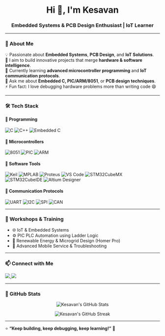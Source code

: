 <h1 align="center">Hi 👋, I'm Kesavan</h1>
<h3 align="center">Embedded Systems & PCB Design Enthusiast | IoT Learner</h3>

---

### 🚀 About Me  
💡 Passionate about **Embedded Systems**, **PCB Design**, and **IoT Solutions**.  
🎯 I aim to build innovative projects that merge **hardware & software intelligence**.  
🌱 Currently learning **advanced microcontroller programming** and **IoT communication protocols**.  
💬 Ask me about **Embedded C, PIC/ARM/8051**, or **PCB design techniques**.  
⚡ Fun fact: I love debugging hardware problems more than writing code 😄  

---

### 🛠️ Tech Stack  

#### 🧠 Programming  
![C](https://img.shields.io/badge/C-00599C?style=flat&logo=c&logoColor=white)
![C++](https://img.shields.io/badge/C++-004482?style=flat&logo=cplusplus&logoColor=white)
![Embedded C](https://img.shields.io/badge/Embedded_C-blue?style=flat&logo=code&logoColor=white)

#### 🔩 Microcontrollers  
![8051](https://img.shields.io/badge/8051-Black?style=flat&logo=microchip&logoColor=white)
![PIC](https://img.shields.io/badge/PIC%20Microcontroller-003366?style=flat&logo=microchip&logoColor=white)
![ARM](https://img.shields.io/badge/ARM%20Cortex-M4-0091BD?style=flat&logo=arm&logoColor=white)

#### 🧰 Software Tools  
![Keil](https://img.shields.io/badge/Keil_uVision-0091BD?style=flat&logo=keil&logoColor=white)
![MPLAB](https://img.shields.io/badge/MPLAB-CC0000?style=flat&logo=microchip&logoColor=white)
![Proteus](https://img.shields.io/badge/Proteus%20Simulation-1A1A1A?style=flat&logo=proteus&logoColor=white)
![VS Code](https://img.shields.io/badge/VS%20Code-007ACC?style=flat&logo=visual-studio-code&logoColor=white)
![STM32CubeMX](https://img.shields.io/badge/STM32CubeMX-03234B?style=flat&logo=stmicroelectronics&logoColor=white)
![STM32CubeIDE](https://img.shields.io/badge/STM32CubeIDE-0E8A16?style=flat&logo=stmicroelectronics&logoColor=white)
![Altium Designer](https://img.shields.io/badge/Altium_Designer-A5915F?style=flat&logo=altiumdesigner&logoColor=white)

#### 📡 Communication Protocols  
![UART](https://img.shields.io/badge/UART-000000?style=flat&logo=serialport&logoColor=white)
![I2C](https://img.shields.io/badge/I²C-0033A0?style=flat&logo=i2c&logoColor=white)
![SPI](https://img.shields.io/badge/SPI-006699?style=flat&logo=serialport&logoColor=white)
![CAN](https://img.shields.io/badge/CAN-BE1100?style=flat&logo=networkx&logoColor=white)

---

### 🧠 Workshops & Training  

- 🌐 IoT & Embedded Systems  
- ⚙️ PIC PLC Automation using Ladder Logic  
- 🌿 Renewable Energy & Microgrid Design (Homer Pro)  
- 📱 Advanced Mobile Service & Troubleshooting  

---

### 📫 Connect with Me  

<p align="left">
  <a href="mailto:Kesavankesavan2855@gmail.com">
    <img src="https://img.shields.io/badge/Gmail-D14836?style=for-the-badge&logo=gmail&logoColor=white"/>
  </a>
  <a href="https://linkedin.com/in/kesavanshanmugam" target="_blank">
    <img src="https://img.shields.io/badge/LinkedIn-0077B5?style=for-the-badge&logo=linkedin&logoColor=white"/>
  </a>
</p>

---

### 🧰 GitHub Stats  

<p align="center">
  <img src="https://github-readme-stats.vercel.app/api?username=kesavan654&show_icons=true&theme=radical" alt="Kesavan's GitHub Stats"/>
</p>

<p align="center">
  <img src="https://github-readme-streak-stats.herokuapp.com/?user=kesavan654&theme=radical" alt="Kesavan's GitHub Streak"/>
</p>

---

⭐ **“Keep building, keep debugging, keep learning!”** 🚀
